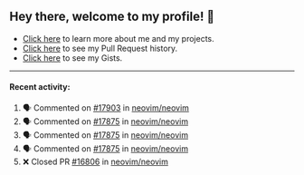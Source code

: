 ## Hey there, welcome to my profile! 👋

- [Click here](https://seandewar.github.io/) to learn more about me and my projects.
- [Click here](https://github.com/search?p=1&q=author%3Aseandewar+is%3Apr) to see my Pull Request history.
- [Click here](https://gist.github.com/seandewar) to see my Gists.

---

#### Recent activity:

<!--START_SECTION:activity-->
1. 🗣 Commented on [#17903](https://github.com/neovim/neovim/issues/17903) in [neovim/neovim](https://github.com/neovim/neovim)
2. 🗣 Commented on [#17875](https://github.com/neovim/neovim/issues/17875) in [neovim/neovim](https://github.com/neovim/neovim)
3. 🗣 Commented on [#17875](https://github.com/neovim/neovim/issues/17875) in [neovim/neovim](https://github.com/neovim/neovim)
4. 🗣 Commented on [#17875](https://github.com/neovim/neovim/issues/17875) in [neovim/neovim](https://github.com/neovim/neovim)
5. ❌ Closed PR [#16806](https://github.com/neovim/neovim/pull/16806) in [neovim/neovim](https://github.com/neovim/neovim)
<!--END_SECTION:activity-->
